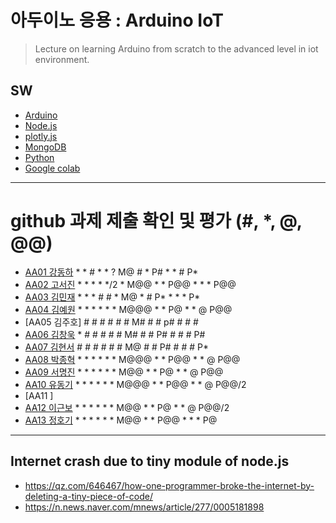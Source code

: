 # 아두이노 응용 : Arduino IoT
> Lecture on learning Arduino from scratch to the advanced level in iot environment.

## SW
- [Arduino](https://www.arduino.cc/)
- [Node.js](https://nodejs.org/ko/)
- [plotly.js](https://plot.ly/)
- [MongoDB](https://www.mongodb.com/download-center#community)
- [Python](https://www.anaconda.com)
- [Google colab](https://colab.research.google.com/)
---

# github 과제 제출 확인 및 평가 (#, *, @, @@)
- [AA01	강동하](https://github.com/kangdongha2/aa01) * * # * * ? M@ # * P# * * # P*
- [AA02	고서진](https://github.com/spaceko126/AA02) * * * * */2 * M@@ * * P@@ * * * P@@
- [AA03	김민재](https://github.com/AR23-KMJ/aa03) * * * # # * M@ * # P* * * * P*
- [AA04	김예원](https://github.com/yewon1621/aa04) * * * * * * M@@@ * * P@ * * @ P@@
- [AA05	김주호] # # # # # # M# # # p# # # #
- [AA06 김창욱](https://github.com/HM0007/AA06) * # # # # # M# # # P# # # # P#
- [AA07	김현서](https://github.com/HyunSeo0928/AA07) # # # # # # M@ # # P# # # # P*
- [AA08 박종혁](https://github.com/Park-Jong-Hyeok/aa08) * * * * * * M@@@ * * P@@ * * @ P@@
- [AA09	서명진](https://github.com/smj3343/aa09) * * * * * * M@@ * * P@ * * @ P@@
- [AA10	유동기](https://github.com/wtfwtfs/aa10) * * * * * * M@@@ * * P@@ * * @ P@@/2
- [AA11	]
- [AA12 이근보](https://github.com/GuenBoLee/aa12) * * * * * * M@@ * * P@ * * @ P@@/2
- [AA13	정호기](https://github.com/JeongHogi/AA13) * * * * * * M@@ * * P@@ * * * P@

---
## Internet crash due to tiny module of node.js
* https://qz.com/646467/how-one-programmer-broke-the-internet-by-deleting-a-tiny-piece-of-code/
* https://n.news.naver.com/mnews/article/277/0005181898

